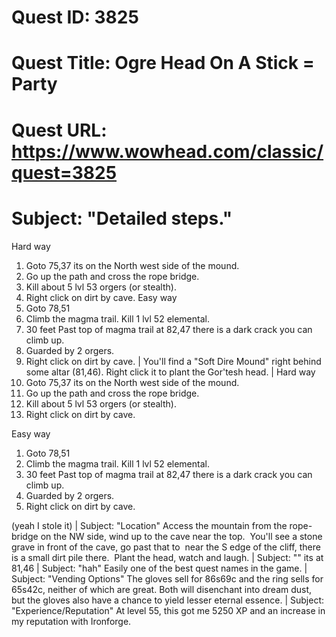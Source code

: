 # Quest ID: 3825
# Quest Title: Ogre Head On A Stick = Party
# Quest URL: https://www.wowhead.com/classic/quest=3825
# Subject: "Detailed steps."
Hard way
1. Goto 75,37 its on the North west side of the mound.
2. Go up the path and cross the rope bridge.
3. Kill about 5 lvl 53 orgers (or stealth).
4. Right click on dirt by cave.
Easy way
1. Goto 78,51
2. Climb the magma trail. Kill 1 lvl 52 elemental.
3. 30 feet Past top of magma trail at 82,47 there is a dark crack you can climb up.
4. Guarded by 2 orgers.
5. Right click on dirt by cave. | You'll find a "Soft Dire Mound" right behind some altar (81,46). Right click it to plant the Gor'tesh head. | Hard way
1. Goto 75,37 its on the North west side of the mound.
2. Go up the path and cross the rope bridge.
3. Kill about 5 lvl 53 orgers (or stealth).
4. Right click on dirt by cave.

Easy way
1. Goto 78,51
2. Climb the magma trail. Kill 1 lvl 52 elemental.
3. 30 feet Past top of magma trail at 82,47 there is a dark crack you can climb up.
4. Guarded by 2 orgers.
5. Right click on dirt by cave.

(yeah I stole it) | Subject: "Location"
Access the mountain from the rope-bridge on the NW side, wind up to the cave near the top.  You'll see a stone grave in front of the cave, go past that to  near the S edge of the cliff, there is a small dirt pile there.  Plant the head, watch and laugh. | Subject: "<Blank>"
its at 81,46 | Subject: "hah"
Easily one of the best quest names in the game. | Subject: "Vending Options"
The gloves sell for 86s69c and the ring sells for 65s42c, neither of which are great. Both will disenchant into dream dust, but the gloves also have a chance to yield lesser eternal essence. | Subject: "Experience/Reputation"
At level 55, this got me 5250 XP and an increase in my reputation with Ironforge.